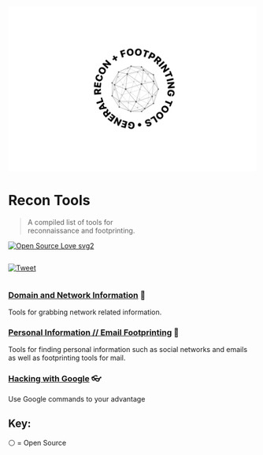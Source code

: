 
![header-image](https://github.com/nahberry/Recon-Tools/blob/main/Logo/Recon_Logo.PNG)

# Recon Tools
 > A compiled list of tools for  
 reconnaissance and footprinting.

[![Open Source Love svg2](https://badges.frapsoft.com/os/v2/open-source.svg?v=103)](https://github.com/ellerbrock/open-source-badges/)

<div align="left" style="display:flex;flex-direction:column;">
  <p>
    <a href="https://ctt.ac/cz2om">
      <img alt="Tweet" src="https://img.shields.io/twitter/url?logoColor=%23000&style=social&url=https%3A%2F%2Fctt.ac%2Fcz2om">
    </a>
  </p>
</div>


### [Domain and Network Information](https://github.com/nahberry/Recon-Tools/blob/main/Domain%20and%20Network%20Information/Domain_and_Network.md) :satellite:  
Tools for grabbing network related information.  

### [Personal Information // Email Footprinting](https://github.com/nahberry/Recon-Tools/blob/main/Personal%20Information%20and%20Email%20Footprinting/PII_and_Email.md) :bust_in_silhouette:  
Tools for finding personal information such as social networks and emails as well as footprinting tools for mail.  

### [Hacking with Google](https://github.com/nahberry/Recon-Tools/blob/main/Hacking%20with%20Google/Hacking_with_Google.md) :eyeglasses:  
Use Google commands to your advantage  

## Key:
:white_circle: = Open Source  

